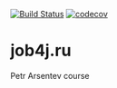 [![Build Status](https://travis-ci.org/AF3412/job4j.svg?branch=master)](https://travis-ci.org/AF3412/job4j)
[![codecov](https://codecov.io/gh/AF3412/job4j/branch/master/graph/badge.svg)](https://codecov.io/gh/AF3412/job4j)



# job4j.ru
Petr Arsentev course
